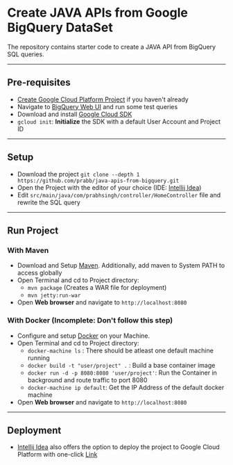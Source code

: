 # Create JAVA APIs from Google BigQuery DataSet

The repository contains starter code to create a JAVA API from BigQuery SQL queries.

---
## Pre-requisites
* [Create Google Cloud Platform Project](https://cloud.google.com/) if you haven't already
* Navigate to [BigQuery Web UI](https://bigquery.cloud.google.com) and run some test queries
* Download and install [Google Cloud SDK](https://cloud.google.com/sdk/)
* `gcloud init`: **Initialize** the SDK with a default User Account and Project ID 

----
## Setup
* Download the project `git clone --depth 1 https://github.com/prabb/java-apis-from-bigquery.git`
* Open the Project with the editor of your choice (IDE: [Intellij Idea](https://www.jetbrains.com/idea/))
* Edit `src/main/java/com/prabhsingh/controller/HomeController` file and rewrite the SQL query

---
## Run Project

### With Maven
* Download and Setup [Maven](http://maven.apache.org/install.html). Additionally, add maven to System PATH to access globally
* Open Terminal and cd to Project directory:
    - `mvn package` (Creates a WAR file for deployment)
    - `mvn jetty:run-war`
* Open **Web browser** and navigate to `http://localhost:8080`


### With Docker (Incomplete: Don't follow this step)
* Configure and setup [Docker](https://www.docker.com/products/overview) on your Machine.
* Open Terminal and cd to Project directory:
    - `docker-machine ls` : There should be atleast one default machine running
    - `docker build -t "user/project" .` : Build a base container image
    - `docker run -d -p 8080:8080 'user/project'`: Run the Container in background and route traffic to port 8080
    - `docker-machine ip default`: Get the IP Address of the default docker machine
* Open **Web browser** and navigate to `http://localhost:8080`

---
## Deployment
* [Intellij Idea](https://www.jetbrains.com/idea/) also offers the option to deploy the project to Google Cloud Platform with one-click [Link](https://cloud.google.com/tools/intellij/docs/)